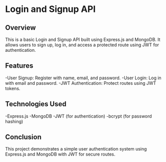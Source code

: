 # **Login and Signup API**

## **Overview**
This is a basic Login and Signup API built using Express.js and MongoDB. It allows users to sign up, log in, and access a protected route using JWT for authentication.

## **Features**
-User Signup: Register with name, email, and password.
-User Login: Log in with email and password.
-JWT Authentication: Protect routes using JWT tokens.

## **Technologies Used**
-Express.js
-MongoDB
-JWT (for authentication)
-bcrypt (for password hashing)

## **Conclusion**
This project demonstrates a simple user authentication system using Express.js and MongoDB with JWT for secure routes.
